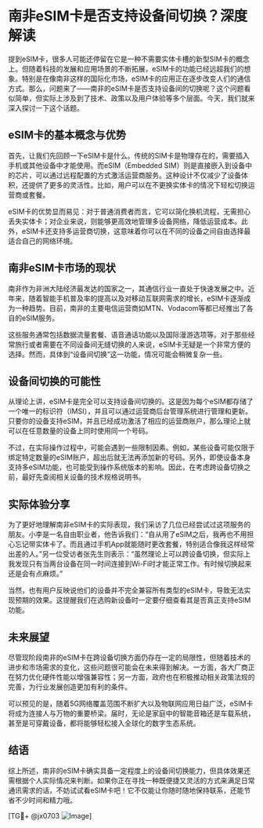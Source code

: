 # 南非eSIM卡是否支持设备间切换？深度解读

提到eSIM卡，很多人可能还停留在它是一种不需要实体卡槽的新型SIM卡的概念上。但随着科技的发展和应用场景的不断拓展，eSIM卡的功能已经远超我们的想象。特别是在像南非这样的国际化市场，eSIM卡的应用正在逐步改变人们的通信方式。那么，问题来了——南非的eSIM卡是否支持设备间的切换呢？这个问题看似简单，但实际上涉及到了技术、政策以及用户体验等多个层面。今天，我们就来深入探讨一下这个话题。

## eSIM卡的基本概念与优势

首先，让我们先回顾一下eSIM卡是什么。传统的SIM卡是物理存在的，需要插入手机或其他设备中才能使用。而eSIM（Embedded SIM）则是直接嵌入到设备中的芯片，可以通过远程配置的方式激活运营商服务。这种设计不仅减少了设备体积，还提供了更多的灵活性。比如，用户可以在不更换实体卡的情况下轻松切换运营商或套餐。

eSIM卡的优势显而易见：对于普通消费者而言，它可以简化换机流程，无需担心丢失实体卡；对企业来说，则能够更高效地管理多设备网络，降低运营成本。此外，eSIM卡还支持多运营商切换，这意味着你可以在不同的设备之间自由选择最适合自己的网络环境。

## 南非eSIM卡市场的现状

南非作为非洲大陆经济最发达的国家之一，其通信行业一直处于快速发展之中。近年来，随着智能手机普及率的提高以及对移动互联网需求的增长，eSIM卡逐渐成为一种趋势。目前，南非的主要电信运营商如MTN、Vodacom等都已经推出了各自的eSIM服务。

这些服务通常包括数据流量套餐、语音通话功能以及国际漫游选项等。对于那些经常旅行或者需要在不同设备间无缝切换的人来说，eSIM卡无疑是一个非常方便的选择。然而，具体到“设备间切换”这一功能，情况可能会稍微复杂一些。

## 设备间切换的可能性

从理论上讲，eSIM卡是完全可以支持设备间切换的。这是因为每个eSIM都存储了一个唯一的标识符（IMSI），并且可以通过运营商后台管理系统进行管理和更新。只要你的设备支持eSIM，并且已经成功激活了相应的运营商账户，那么理论上就可以在任意数量的设备上同时使用同一个号码。

不过，在实际操作过程中，可能会遇到一些限制因素。例如，某些设备可能仅限于绑定特定数量的eSIM账户，超出后就无法再添加新的号码。另外，即使设备本身支持多eSIM功能，也可能受到操作系统版本的影响。因此，在考虑跨设备切换之前，最好先查阅相关设备的技术规格说明书。

## 实际体验分享

为了更好地理解南非eSIM卡的实际表现，我们采访了几位已经尝试过这项服务的朋友。小李是一名自由职业者，他告诉我们：“自从用了eSIM之后，我再也不用担心忘记带实体卡了。而且通过手机App就能随时更改套餐，特别适合像我这样经常出差的人。”另一位受访者张先生则表示：“虽然理论上可以跨设备切换，但实际上我发现只有当两台设备在同一时间连接到Wi-Fi时才能正常工作。有时候切换起来还是会有点麻烦。”

当然，也有用户反映说他们的设备并不完全兼容所有类型的eSIM卡，导致无法实现预期的效果。这提醒我们在选购新设备时一定要仔细查看其是否真正支持eSIM功能。

## 未来展望

尽管现阶段南非的eSIM卡在跨设备切换方面仍存在一定的局限性，但随着技术的进步和市场需求的变化，这些问题很可能会在未来得到解决。一方面，各大厂商正在努力优化硬件性能以增强兼容性；另一方面，政府也在积极推动相关政策法规的完善，为行业发展创造更加有利的条件。

可以预见的是，随着5G网络覆盖范围不断扩大以及物联网应用日益广泛，eSIM卡将成为连接人与万物的重要桥梁。届时，无论是家庭中的智能音箱还是车载系统，甚至是可穿戴设备，都将能够轻松接入全球化的数字生态系统。

## 结语

综上所述，南非的eSIM卡确实具备一定程度上的设备间切换能力，但具体效果还需根据个人实际情况来判断。如果你正在寻找一种既便捷又灵活的方式来满足日常通讯需求的话，不妨试试看eSIM卡吧！它不仅能让你随时随地保持联系，还能节省不少时间和精力哦。

[TG💪+ @jx0703 ![Image](https://github.com/user-attachments/assets/dbca1d08-cadb-493c-b0ec-ad6f7a83f270)]